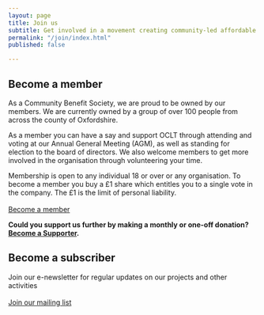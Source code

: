 ```yaml
---
layout: page
title: Join us
subtitle: Get involved in a movement creating community-led affordable homes
permalink: "/join/index.html"
published: false

---
```

## Become a member

As a Community Benefit Society, we are proud to be owned by our members. We are currently owned by a group of over 100 people from across the county of Oxfordshire.

As a member you can have a say and support OCLT through attending and voting at our Annual General Meeting (AGM), as well as standing for election to the board of directors. We also welcome members to get more involved in the organisation through volunteering your time.

Membership is open to any individual 18 or over or any organisation. To become a member you buy a £1 share which entitles you to a single vote in the company. The £1 is the limit of personal liability. <br> <br> <a class="button btn" href="https://app.donorfy.com/form/J7EEWBHW62/53NSK">Become a member</a>

**Could you support us further by making a monthly or one-off donation?** [**Become a Supporter**](https://app.donorfy.com/form/J7EEWBHW62/)**.**

## Become a subscriber

Join our e-newsletter for regular updates on our projects and other activities <br> <br> <a class="button btn" href="https://oclt.us7.list-manage.com/subscribe?u=705f7de83867afe997c4f8eba&id=03a63db2a8" target="_blank">Join our mailing list</a>
